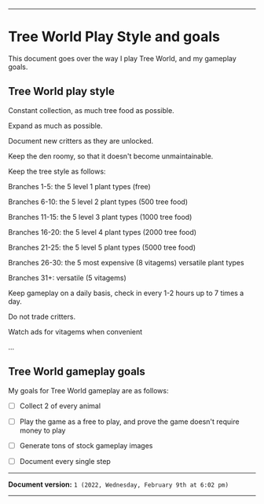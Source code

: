 
***

# Tree World Play Style and goals

This document goes over the way I play Tree World, and my gameplay goals.

## Tree World play style

Constant collection, as much tree food as possible.

Expand as much as possible.

Document new critters as they are unlocked.

Keep the den roomy, so that it doesn't become unmaintainable.

Keep the tree style as follows:

Branches 1-5: the 5 level 1 plant types (free)

Branches 6-10: the 5 level 2 plant types (500 tree food)

Branches 11-15: the 5 level 3 plant types (1000 tree food)

Branches 16-20: the 5 level 4 plant types (2000 tree food)

Branches 21-25: the 5 level 5 plant types (5000 tree food)

Branches 26-30: the 5 most expensive (8 vitagems) versatile plant types

Branches 31+: versatile (5 vitagems)

Keep gameplay on a daily basis, check in every 1-2 hours up to 7 times a day.

Do not trade critters.

Watch ads for vitagems when convenient

...

## Tree World gameplay goals

My goals for Tree World gameplay are as follows:

- [ ] Collect 2 of every animal

- [ ] Play the game as a free to play, and prove the game doesn't require money to play

- [ ] Generate tons of stock gameplay images

- [ ] Document every single step

***

**Document version:** `1 (2022, Wednesday, February 9th at 6:02 pm)`

***
